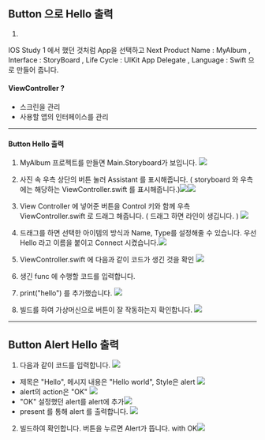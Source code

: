 ## Button 으로 Hello 출력
1.
IOS Study 1	에서 했던 것처럼 
App을 선택하고 Next
Product Name : MyAlbum ,
Interface : StoryBoard ,
Life Cycle : UIKit App Delegate , 
Language :  Swift 으로 만들어 줍니다.


#### ViewController ?
- 스크린을 관리
- 사용할 앱의 인터페이스를 관리

---

#### Button Hello 출력
1. MyAlbum 프로젝트를 만들면 Main.Storyboard가 보입니다.
![](https://images.velog.io/images/everytime79/post/1e3da525-b230-48b4-a734-f3a489588e0b/%E1%84%89%E1%85%B3%E1%84%8F%E1%85%B3%E1%84%85%E1%85%B5%E1%86%AB%E1%84%89%E1%85%A3%E1%86%BA%202020-12-02%2018.33.19.png)
2. 사진 속 우측 상단의 버튼 눌러 Assistant 를 표시해줍니다.
( storyboard 와 우측에는 해당하는 ViewController.swift 를 표시해줍니다.)![](https://images.velog.io/images/everytime79/post/57d9ad1c-8b5b-41a1-b159-30de8b9525be/%E1%84%89%E1%85%B3%E1%84%8F%E1%85%B3%E1%84%85%E1%85%B5%E1%86%AB%E1%84%89%E1%85%A3%E1%86%BA%202020-12-02%2019.08.18.png)![](https://images.velog.io/images/everytime79/post/10d388d6-802f-4c30-b0d3-a3e93005a890/%E1%84%89%E1%85%B3%E1%84%8F%E1%85%B3%E1%84%85%E1%85%B5%E1%86%AB%E1%84%89%E1%85%A3%E1%86%BA%202020-12-02%2019.09.56.png)
3. View Controller 에 넣어준 버튼을 Control 키와 함께 우측 ViewController.swift 로 드래그 해줍니다. ( 드래그 하면 라인이 생깁니다. )
![](https://images.velog.io/images/everytime79/post/35e9a074-4f55-4ea6-9f5c-23980ca05809/%E1%84%89%E1%85%B3%E1%84%8F%E1%85%B3%E1%84%85%E1%85%B5%E1%86%AB%E1%84%89%E1%85%A3%E1%86%BA%202020-12-02%2019.11.22.png)
4. 드래그를 하면 선택한 아이템의 방식과 Name, Type를 설정해줄 수 있습니다.
우선 Hello 라고 이름을 붙이고 Connect 시켰습니다.![](https://images.velog.io/images/everytime79/post/e386192f-a740-43fc-bfc3-e2f7ca5a0e55/%E1%84%89%E1%85%B3%E1%84%8F%E1%85%B3%E1%84%85%E1%85%B5%E1%86%AB%E1%84%89%E1%85%A3%E1%86%BA%202020-12-02%2019.12.18.png)
5. ViewController.swift 에 다음과 같이 코드가 생긴 것을 확인
![](https://images.velog.io/images/everytime79/post/d926928b-5818-405d-9c22-1a4a66f74ce4/%E1%84%89%E1%85%B3%E1%84%8F%E1%85%B3%E1%84%85%E1%85%B5%E1%86%AB%E1%84%89%E1%85%A3%E1%86%BA%202020-12-02%2019.18.34.png)

6. 생긴 func 에 수행할 코드를 입력합니다.

7. print("hello") 를 추가했습니다.
![](https://images.velog.io/images/everytime79/post/45a74545-332d-499f-ad0c-22ca38058763/%E1%84%89%E1%85%B3%E1%84%8F%E1%85%B3%E1%84%85%E1%85%B5%E1%86%AB%E1%84%89%E1%85%A3%E1%86%BA%202020-12-02%2019.20.40.png)
8. 빌드를 하여 가상머신으로 버튼이 잘 작동하는지 확인합니다.
![](https://images.velog.io/images/everytime79/post/f942dbcc-79f9-45f5-8745-543177d7c650/%E1%84%89%E1%85%B3%E1%84%8F%E1%85%B3%E1%84%85%E1%85%B5%E1%86%AB%E1%84%89%E1%85%A3%E1%86%BA%202020-12-02%2019.21.25.png)

---

## Button Alert Hello 출력
1. 다음과 같이 코드를 입력합니다.
![](https://images.velog.io/images/everytime79/post/6f2db818-4ec5-4352-8c69-f6bbd28192ce/%E1%84%89%E1%85%B3%E1%84%8F%E1%85%B3%E1%84%85%E1%85%B5%E1%86%AB%E1%84%89%E1%85%A3%E1%86%BA%202020-12-02%2019.28.17.png)
- 제목은 "Hello", 메시지 내용은 "Hello world", Style은 alert ![](https://images.velog.io/images/everytime79/post/e2359b08-719d-4a72-a18f-6240cacb066f/%E1%84%89%E1%85%B3%E1%84%8F%E1%85%B3%E1%84%85%E1%85%B5%E1%86%AB%E1%84%89%E1%85%A3%E1%86%BA%202020-12-02%2019.31.42.png)
- alert의 action은 "OK"
![](https://images.velog.io/images/everytime79/post/6749d65d-9251-4c27-80b1-878af11cb0b4/%E1%84%89%E1%85%B3%E1%84%8F%E1%85%B3%E1%84%85%E1%85%B5%E1%86%AB%E1%84%89%E1%85%A3%E1%86%BA%202020-12-02%2019.33.25.png)
- "OK" 설정했던 alert를 alert에 추가![](https://images.velog.io/images/everytime79/post/72fe4be6-7ed9-4a0c-a8ef-5b39124ea5df/%E1%84%89%E1%85%B3%E1%84%8F%E1%85%B3%E1%84%85%E1%85%B5%E1%86%AB%E1%84%89%E1%85%A3%E1%86%BA%202020-12-02%2019.34.10.png)
- present 를 통해 alert 를 출력합니다. ![](https://images.velog.io/images/everytime79/post/b2fd1f58-3f4c-4388-975f-b3eb12a148c6/%E1%84%89%E1%85%B3%E1%84%8F%E1%85%B3%E1%84%85%E1%85%B5%E1%86%AB%E1%84%89%E1%85%A3%E1%86%BA%202020-12-02%2019.34.17.png)
2. 빌드하여 확인합니다. 버튼을 누르면 Alert가 뜹니다. with OK![](https://images.velog.io/images/everytime79/post/7d2d6426-31cd-4a6e-b738-25a2eb65b4d5/%E1%84%89%E1%85%B3%E1%84%8F%E1%85%B3%E1%84%85%E1%85%B5%E1%86%AB%E1%84%89%E1%85%A3%E1%86%BA%202020-12-02%2019.36.36.png)
